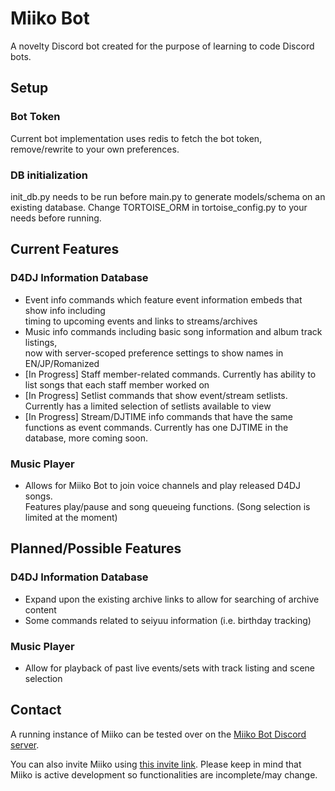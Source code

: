 # Miiko Bot
A novelty Discord bot created for the purpose of learning to code Discord bots.

## Setup

### Bot Token
Current bot implementation uses redis to fetch the bot token, remove/rewrite to your own
preferences.

### DB initialization
init_db.py needs to be run before main.py to generate models/schema on an existing database.
Change TORTOISE_ORM in tortoise_config.py to your needs before running.

## Current Features

### D4DJ Information Database
- Event info commands which feature event information embeds that show info including  
  timing to upcoming events and links to streams/archives
- Music info commands including basic song information and album track listings,  
  now with server-scoped preference settings to show names in EN/JP/Romanized
- [In Progress] Staff member-related commands. Currently has ability to list songs that
  each staff member worked on
- [In Progress] Setlist commands that show event/stream setlists. Currently has a limited
  selection of setlists available to view
- [In Progress] Stream/DJTIME info commands that have the same functions as event commands.
  Currently has one DJTIME in the database, more coming soon.

### Music Player
- Allows for Miiko Bot to join voice channels and play released D4DJ songs.  
  Features play/pause and song queueing functions. (Song selection is limited at the moment)

## Planned/Possible Features

### D4DJ Information Database
- Expand upon the existing archive links to allow for searching of archive content
- Some commands related to seiyuu information (i.e. birthday tracking)

### Music Player
- Allow for playback of past live events/sets with track listing and scene selection

## Contact
A running instance of Miiko can be tested over on the [Miiko Bot Discord server](https://discord.gg/HChrpwVVHU).

You can also invite Miiko using [this invite link](https://discord.com/api/oauth2/authorize?client_id=822237835947409458&permissions=37088576&scope=bot). Please keep in mind that Miiko is active 
development so functionalities are incomplete/may change.